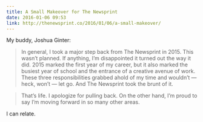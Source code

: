 ```yaml
---
title: A Small Makeover for The Newsprint
date: 2016-01-06 09:53
link: http://thenewsprint.co/2016/01/06/a-small-makeover/
---
```


My buddy, Joshua Ginter: 

> In general, I took a major step back from The Newsprint in 2015. This wasn’t planned. If anything, I’m disappointed it turned out the way it did. 2015 marked the first year of my career, but it also marked the busiest year of school and the entrance of a creative avenue of work. These three responsibilities grabbed ahold of my time and wouldn’t — heck, won’t — let go. And The Newsprint took the brunt of it.

> That’s life. I apologize for pulling back. On the other hand, I’m proud to say I’m moving forward in so many other areas.

I can relate. 

